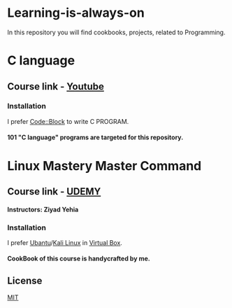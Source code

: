 # Learning-is-always-on
In this repository you will find cookbooks, projects, related to Programming.

# C language
## Course link - [Youtube](https://youtu.be/vl794HKeXug)
### Installation 
I prefer [Code::Block](http://www.codeblocks.org/) to write C PROGRAM.
#### 101 "C language" programs are targeted for this repository.

# Linux Mastery Master Command
## Course link - [UDEMY](https://www.udemy.com/share/101WwqBUUecFZbRHo=/)
#### Instructors: Ziyad Yehia
### Installation
I prefer [Ubantu](https://ubuntu.com/download/desktop)/[Kali Linux](https://www.kali.org/downloads/) in [Virtual Box](https://www.virtualbox.org/wiki/Downloads).
#### CookBook of this course is handycrafted by me.

## License
[MIT](https://choosealicense.com/licenses/mit/)
